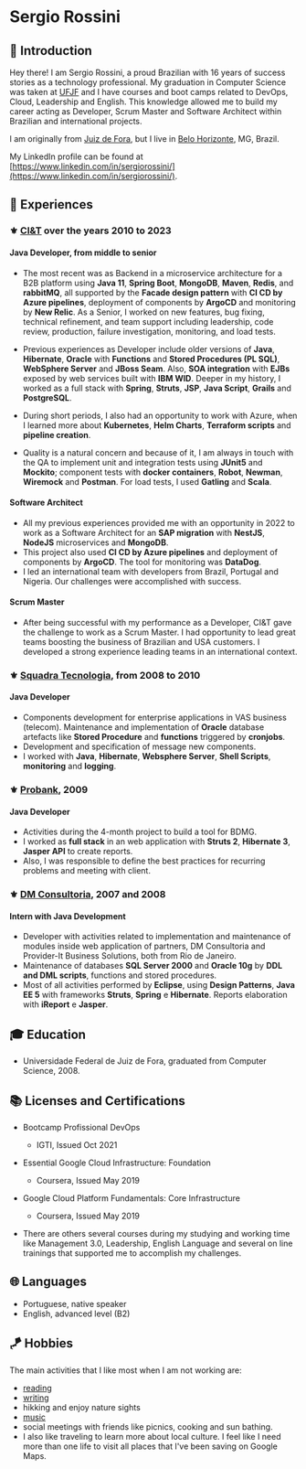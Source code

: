 # Sergio Rossini

## :dart: Introduction

Hey there! I am Sergio Rossini, a proud Brazilian with 16 years of success stories as a technology professional. My
graduation in Computer Science was taken at [UFJF](https://en.wikipedia.org/wiki/Federal_University_of_Juiz_de_Fora) and I have courses and boot camps related to DevOps, Cloud, Leadership
and English. This knowledge allowed me to build my career acting as Developer, Scrum Master and Software Architect
within Brazilian and international projects.

I am originally from [Juiz de Fora](https://en.wikipedia.org/wiki/Juiz_de_Fora), but I live in [Belo Horizonte](https://en.wikipedia.org/wiki/Belo_Horizonte), MG, Brazil. <br>

My LinkedIn profile can be found at [https://www.linkedin.com/in/sergiorossini/](https://www.linkedin.com/in/sergiorossini/).

## :briefcase: Experiences

### :fleur_de_lis:	[CI&T](https://www.ciandt.com) over the years 2010 to 2023

#### Java Developer, from middle to senior

* The most recent was as Backend in a microservice architecture for a B2B platform using **Java 11**, **Spring Boot**, **MongoDB**,
**Maven**, **Redis**, and **rabbitMQ**, all supported by the **Facade design pattern** with **CI CD by Azure pipelines**, deployment of
components by **ArgoCD** and monitoring by **New Relic**. As a Senior, I worked on new features, bug fixing, technical
refinement, and team support including leadership, code review, production, failure investigation, monitoring, and load
tests.

* Previous experiences as Developer include older versions of **Java**, **Hibernate**, **Oracle** with **Functions** and **Stored Procedures (PL SQL)**, **WebSphere Server** and **JBoss Seam**. Also, **SOA integration** with **EJBs** exposed by web
services built with **IBM
WID**. Deeper in my history, I worked as a full stack with **Spring**, **Struts**, **JSP**, **Java Script**, **Grails**
and **PostgreSQL**.

* During short periods, I also had an opportunity to work with Azure, when I learned more about **Kubernetes**, **Helm
Charts**,
**Terraform scripts** and **pipeline creation**.

* Quality is a natural concern and because of it, I am always in touch with the QA to implement unit and integration tests
using **JUnit5** and **Mockito**; component tests with **docker containers**, **Robot**, **Newman**, **Wiremock** and **Postman**. For load tests, I
used **Gatling** and **Scala**.

#### Software Architect

* All my previous experiences provided me with an opportunity in 2022 to work as a Software Architect for an **SAP
migration** with **NestJS**,
**NodeJS** microservices and **MongoDB**.
* This project also used **CI CD by Azure pipelines** and deployment of
components by
**ArgoCD**. The tool for monitoring was **DataDog**.
* I led an international team with developers from Brazil, Portugal
and Nigeria. Our challenges were accomplished with success.

#### Scrum Master

* After being successful with my performance as a Developer, CI&T gave the challenge to work as a Scrum Master. I had
opportunity to lead great teams boosting the business of Brazilian and USA customers. I developed a strong experience
leading teams in an international context.

### :fleur_de_lis:	[Squadra Tecnologia](https://www.squadra.com.br), from 2008 to 2010

#### Java Developer

* Components development for enterprise applications in VAS business (telecom). Maintenance and implementation of **Oracle**
database artefacts like **Stored Procedure** and **functions** triggered by **cronjobs**.
* Development and specification of message new components.
* I worked with **Java**, **Hibernate**, **Websphere Server**, **Shell Scripts**, **monitoring** and **logging**.

### :fleur_de_lis:	[Probank](), 2009

#### Java Developer

* Activities during the 4-month project to build a tool for BDMG.
* I worked as **full stack** in an web application with **Struts 2**, **Hibernate 3**, **Jasper API** to create reports.
* Also, I was responsible to define the best practices for recurring problems and meeting with client.

### :fleur_de_lis: [DM Consultoria](http://dmconsultoria.com.br), 2007 and 2008

#### Intern with Java Development

* Developer with activities related to implementation and maintenance of modules inside web application of partners, DM
Consultoria and Provider-It Business Solutions, both from Rio de Janeiro.
* Maintenance of databases **SQL Server 2000** and **Oracle 10g** by **DDL and DML scripts**, functions and stored procedures.
* Most of all activities performed by **Eclipse**, using **Design Patterns**, **Java EE 5** with frameworks **Struts**, **Spring** e
**Hibernate**. Reports elaboration with **iReport** e **Jasper**.

## :mortar_board: Education

* Universidade Federal de Juiz de Fora, graduated from Computer Science, 2008.<br>

## :books: Licenses and Certifications

* Bootcamp Profissional DevOps
  * IGTI, Issued Oct 2021

* Essential Google Cloud Infrastructure: Foundation
  * Coursera, Issued May 2019

* Google Cloud Platform Fundamentals: Core Infrastructure
  * Coursera, Issued May 2019
* There are others several courses during my studying and working time like Management 3.0, Leadership, English Language
  and several on line trainings that supported me to accomplish my challenges. 

## :globe_with_meridians: Languages

* Portuguese, native speaker
* English, advanced level (B2)

## :kite: Hobbies

The main activities that I like most when I am not working are:
* [reading](https://www.goodreads.com/user/show/32054032-sergio-rossini)
* [writing](https://sergiorossini.com)
* hikking and enjoy nature sights
* [music](https://www.last.fm/user/sergiorossini)
* social meetings with friends like picnics, cooking and sun bathing.
* I also like traveling to learn more about local culture. I feel like I need more than one life to visit all places
  that I've been saving on Google Maps.